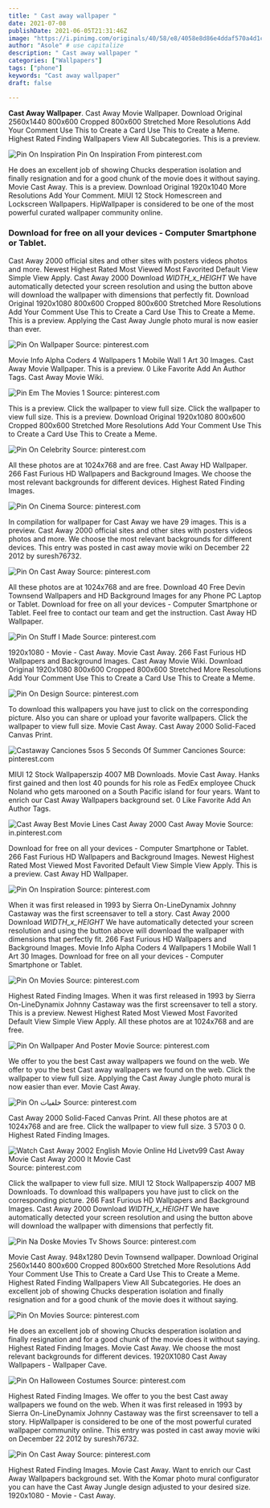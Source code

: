 ```yaml
---
title: " Cast away wallpaper "
date: 2021-07-08
publishDate: 2021-06-05T21:31:46Z
image: "https://i.pinimg.com/originals/40/58/e8/4058e8d86e4ddaf570a4d1cc2d912c1d.jpg"
author: "Asole" # use capitalize
description: " Cast away wallpaper "
categories: ["Wallpapers"]
tags: ["phone"]
keywords: "Cast away wallpaper"
draft: false

---
```



**Cast Away Wallpaper**. Cast Away Movie Wallpaper. Download Original 2560x1440 800x600 Cropped 800x600 Stretched More Resolutions Add Your Comment Use This to Create a Card Use This to Create a Meme. Highest Rated Finding Wallpapers View All Subcategories. This is a preview.

![Pin On Inspiration](https://i.pinimg.com/originals/9d/1a/11/9d1a119c657aa466161b711f723d8cad.jpg "Pin On Inspiration")
Pin On Inspiration From pinterest.com


He does an excellent job of showing Chucks desperation isolation and finally resignation and for a good chunk of the movie does it without saying. Movie Cast Away. This is a preview. Download Original 1920x1040 More Resolutions Add Your Comment. MIUI 12 Stock Homescreen and Lockscreen Wallpapers. HipWallpaper is considered to be one of the most powerful curated wallpaper community online.

### Download for free on all your devices - Computer Smartphone or Tablet.

Cast Away 2000 official sites and other sites with posters videos photos and more. Newest Highest Rated Most Viewed Most Favorited Default View Simple View Apply. Cast Away 2000 Download _WIDTH_x_HEIGHT_ We have automatically detected your screen resolution and using the button above will download the wallpaper with dimensions that perfectly fit. Download Original 1920x1080 800x600 Cropped 800x600 Stretched More Resolutions Add Your Comment Use This to Create a Card Use This to Create a Meme. This is a preview. Applying the Cast Away Jungle photo mural is now easier than ever.


![Pin On Wallpaper](https://i.pinimg.com/originals/7a/a1/53/7aa153a22073ba7a8490fc7c49dcdd71.jpg "Pin On Wallpaper")
Source: pinterest.com

Movie Info Alpha Coders 4 Wallpapers 1 Mobile Wall 1 Art 30 Images. Cast Away Movie Wallpaper. This is a preview. 0 Like Favorite Add An Author Tags. Cast Away Movie Wiki.

![Pin Em The Movies 1](https://i.pinimg.com/originals/24/53/9b/24539b246c9cebc1e50bf52115bee33f.jpg "Pin Em The Movies 1")
Source: pinterest.com

This is a preview. Click the wallpaper to view full size. Click the wallpaper to view full size. This is a preview. Download Original 1920x1080 800x600 Cropped 800x600 Stretched More Resolutions Add Your Comment Use This to Create a Card Use This to Create a Meme.

![Pin On Celebrity](https://i.pinimg.com/originals/35/e8/d2/35e8d28ff0c00f4c0824298cc284839a.jpg "Pin On Celebrity")
Source: pinterest.com

All these photos are at 1024x768 and are free. Cast Away HD Wallpaper. 266 Fast Furious HD Wallpapers and Background Images. We choose the most relevant backgrounds for different devices. Highest Rated Finding Images.

![Pin On Cinema](https://i.pinimg.com/originals/25/f8/d0/25f8d07f71039213e7c6dcdb7cc20701.jpg "Pin On Cinema")
Source: pinterest.com

In compilation for wallpaper for Cast Away we have 29 images. This is a preview. Cast Away 2000 official sites and other sites with posters videos photos and more. We choose the most relevant backgrounds for different devices. This entry was posted in cast away movie wiki on December 22 2012 by suresh76732.

![Pin On Cast Away](https://i.pinimg.com/originals/08/d7/f3/08d7f390c0f8c5e016807fa912d55fa7.jpg "Pin On Cast Away")
Source: pinterest.com

All these photos are at 1024x768 and are free. Download 40 Free Devin Townsend Wallpapers and HD Background Images for any Phone PC Laptop or Tablet. Download for free on all your devices - Computer Smartphone or Tablet. Feel free to contact our team and get the instruction. Cast Away HD Wallpaper.

![Pin On Stuff I Made](https://i.pinimg.com/originals/13/5e/87/135e87c956ba27317b9bdab401dd68c3.jpg "Pin On Stuff I Made")
Source: pinterest.com

1920x1080 - Movie - Cast Away. Movie Cast Away. 266 Fast Furious HD Wallpapers and Background Images. Cast Away Movie Wiki. Download Original 1920x1080 800x600 Cropped 800x600 Stretched More Resolutions Add Your Comment Use This to Create a Card Use This to Create a Meme.

![Pin On Design](https://i.pinimg.com/originals/b6/49/a0/b649a0671096d9492ab02848923d200c.jpg "Pin On Design")
Source: pinterest.com

To download this wallpapers you have just to click on the corresponding picture. Also you can share or upload your favorite wallpapers. Click the wallpaper to view full size. Movie Cast Away. Cast Away 2000 Solid-Faced Canvas Print.

![Castaway Canciones 5sos 5 Seconds Of Summer Canciones](https://i.pinimg.com/originals/6a/c5/41/6ac5419c5e5cdb56e7f66981b116528c.jpg "Castaway Canciones 5sos 5 Seconds Of Summer Canciones")
Source: pinterest.com

MIUI 12 Stock Wallpaperszip 4007 MB Downloads. Movie Cast Away. Hanks first gained and then lost 40 pounds for his role as FedEx employee Chuck Noland who gets marooned on a South Pacific island for four years. Want to enrich our Cast Away Wallpapers background set. 0 Like Favorite Add An Author Tags.

![Cast Away Best Movie Lines Cast Away 2000 Cast Away Movie](https://i.pinimg.com/originals/d3/40/10/d340101ec7fad2d55f563e720e7a3f41.jpg "Cast Away Best Movie Lines Cast Away 2000 Cast Away Movie")
Source: in.pinterest.com

Download for free on all your devices - Computer Smartphone or Tablet. 266 Fast Furious HD Wallpapers and Background Images. Newest Highest Rated Most Viewed Most Favorited Default View Simple View Apply. This is a preview. Cast Away HD Wallpaper.

![Pin On Inspiration](https://i.pinimg.com/originals/9d/1a/11/9d1a119c657aa466161b711f723d8cad.jpg "Pin On Inspiration")
Source: pinterest.com

When it was first released in 1993 by Sierra On-LineDynamix Johnny Castaway was the first screensaver to tell a story. Cast Away 2000 Download _WIDTH_x_HEIGHT_ We have automatically detected your screen resolution and using the button above will download the wallpaper with dimensions that perfectly fit. 266 Fast Furious HD Wallpapers and Background Images. Movie Info Alpha Coders 4 Wallpapers 1 Mobile Wall 1 Art 30 Images. Download for free on all your devices - Computer Smartphone or Tablet.

![Pin On Movies](https://i.pinimg.com/originals/bb/e9/f9/bbe9f979d0ee4c0ec8529a5652f0ef4d.jpg "Pin On Movies")
Source: pinterest.com

Highest Rated Finding Images. When it was first released in 1993 by Sierra On-LineDynamix Johnny Castaway was the first screensaver to tell a story. This is a preview. Newest Highest Rated Most Viewed Most Favorited Default View Simple View Apply. All these photos are at 1024x768 and are free.

![Pin On Wallpaper And Poster Movie](https://i.pinimg.com/originals/af/3b/69/af3b6972cd9236673fe6f41e93c137fe.jpg "Pin On Wallpaper And Poster Movie")
Source: pinterest.com

We offer to you the best Cast away wallpapers we found on the web. We offer to you the best Cast away wallpapers we found on the web. Click the wallpaper to view full size. Applying the Cast Away Jungle photo mural is now easier than ever. Movie Cast Away.

![Pin On خلفيات](https://i.pinimg.com/736x/7c/4a/df/7c4adf53fecc5917574ee38900c740c6.jpg "Pin On خلفيات")
Source: pinterest.com

Cast Away 2000 Solid-Faced Canvas Print. All these photos are at 1024x768 and are free. Click the wallpaper to view full size. 3 5703 0 0. Highest Rated Finding Images.

![Watch Cast Away 2002 English Movie Online Hd Livetv99 Cast Away Movie Cast Away 2000 It Movie Cast](https://i.pinimg.com/originals/04/0d/9a/040d9a1de91890f447049e2964ab46ac.jpg "Watch Cast Away 2002 English Movie Online Hd Livetv99 Cast Away Movie Cast Away 2000 It Movie Cast")
Source: pinterest.com

Click the wallpaper to view full size. MIUI 12 Stock Wallpaperszip 4007 MB Downloads. To download this wallpapers you have just to click on the corresponding picture. 266 Fast Furious HD Wallpapers and Background Images. Cast Away 2000 Download _WIDTH_x_HEIGHT_ We have automatically detected your screen resolution and using the button above will download the wallpaper with dimensions that perfectly fit.

![Pin Na Doske Movies Tv Shows](https://i.pinimg.com/originals/e5/a9/6b/e5a96b936bbb6b3c578c63e02fd61c20.jpg "Pin Na Doske Movies Tv Shows")
Source: pinterest.com

Movie Cast Away. 948x1280 Devin Townsend wallpaper. Download Original 2560x1440 800x600 Cropped 800x600 Stretched More Resolutions Add Your Comment Use This to Create a Card Use This to Create a Meme. Highest Rated Finding Wallpapers View All Subcategories. He does an excellent job of showing Chucks desperation isolation and finally resignation and for a good chunk of the movie does it without saying.

![Pin On Movies](https://i.pinimg.com/originals/c4/8a/ac/c48aac2c5140894ed75be0ed86374c51.jpg "Pin On Movies")
Source: pinterest.com

He does an excellent job of showing Chucks desperation isolation and finally resignation and for a good chunk of the movie does it without saying. Highest Rated Finding Images. Movie Cast Away. We choose the most relevant backgrounds for different devices. 1920X1080 Cast Away Wallpapers - Wallpaper Cave.

![Pin On Halloween Costumes](https://i.pinimg.com/originals/14/4d/07/144d070d1daa5b428f8996d89112779b.jpg "Pin On Halloween Costumes")
Source: pinterest.com

Highest Rated Finding Images. We offer to you the best Cast away wallpapers we found on the web. When it was first released in 1993 by Sierra On-LineDynamix Johnny Castaway was the first screensaver to tell a story. HipWallpaper is considered to be one of the most powerful curated wallpaper community online. This entry was posted in cast away movie wiki on December 22 2012 by suresh76732.

![Pin On Cast Away](https://i.pinimg.com/originals/40/58/e8/4058e8d86e4ddaf570a4d1cc2d912c1d.jpg "Pin On Cast Away")
Source: pinterest.com

Highest Rated Finding Images. Movie Cast Away. Want to enrich our Cast Away Wallpapers background set. With the Komar photo mural configurator you can have the Cast Away Jungle design adjusted to your desired size. 1920x1080 - Movie - Cast Away.

